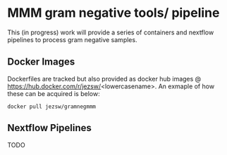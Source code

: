 # MMM gram negative tools/ pipeline

This (in progress) work will provide a series of containers and nextflow pipelines to process gram negative samples.

## Docker Images

Dockerfiles are tracked but also provided as docker hub images @ https://hub.docker.com/r/jezsw/<lowercasename\>. An exmaple of how these can be acquired is below:

```docker pull jezsw/gramnegmmm```

## Nextflow Pipelines

TODO
